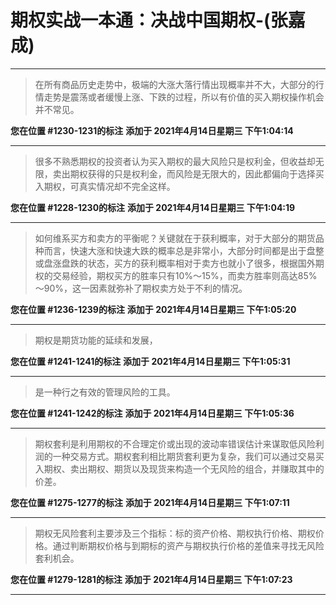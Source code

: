 # 期权实战一本通：决战中国期权-(张嘉成)

---

> 在所有商品历史走势中，极端的大涨大落行情出现概率并不大，大部分的行情走势是震荡或者缓慢上涨、下跌的过程，所以有价值的买入期权操作机会并不常见。

**您在位置 #1230-1231的标注** **添加于 2021年4月14日星期三 下午1:04:14**

---

> 很多不熟悉期权的投资者认为买入期权的最大风险只是权利金，但收益却无限，卖出期权获得的只是权利金，而风险是无限大的，因此都偏向于选择买入期权，可真实情况却不完全这样。

**您在位置 #1228-1230的标注** **添加于 2021年4月14日星期三 下午1:04:19**

---

> 如何维系买方和卖方的平衡呢？关键就在于获利概率，对于大部分的期货品种而言，快速大涨和快速大跌的概率总是非常小，大部分时间都是出于盘整或盘涨盘跌的状态，买方的获利概率相对于卖方也就小了很多，根据国外期权的交易经验，期权买方的胜率只有10%～15%，而卖方胜率则高达85%～90%，这一因素就弥补了期权卖方处于不利的情况。

**您在位置 #1236-1239的标注** **添加于 2021年4月14日星期三 下午1:05:20**

---

> 期权是期货功能的延续和发展，

**您在位置 #1241-1241的标注** **添加于 2021年4月14日星期三 下午1:05:31**

---

> 是一种行之有效的管理风险的工具。

**您在位置 #1241-1242的标注** **添加于 2021年4月14日星期三 下午1:05:36**

---

> 期权套利是利用期权的不合理定价或出现的波动率错误估计来谋取低风险利润的一种交易方式。期权套利相比期货套利更为复杂，我们可以通过交易买入期权、卖出期权、期货以及现货来构造一个无风险的组合，并赚取其中的价差。

**您在位置 #1275-1277的标注** **添加于 2021年4月14日星期三 下午1:07:11**

---

> 期权无风险套利主要涉及三个指标：标的资产价格、期权执行价格、期权价格。通过判断期权价格与到期标的资产与期权执行价格的差值来寻找无风险套利机会。

**您在位置 #1279-1281的标注** **添加于 2021年4月14日星期三 下午1:07:23**

---


